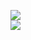 [![](https://img.shields.io/badge/Made%20With-Github%20Spray-lightgrey.svg?style=for-the-badge&logo=github)](https://github.com/Annihil/github-spray#6226)  
[![](https://i.imgur.com/2DrTn0Z.gif)](https://github.com/Annihil/github-spray)